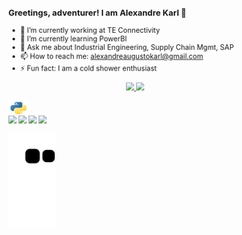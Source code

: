 ### Greetings, adventurer! I am Alexandre Karl 👋

- 🔭 I’m currently working at TE Connectivity
- 🌱 I’m currently learning PowerBI 
- 💬 Ask me about Industrial Engineering, Supply Chain Mgmt, SAP 
- 📫 How to reach me: alexandreaugustokarl@gmail.com
- ⚡ Fun fact: I am a cold shower enthusiast
 
 <div align="center">
  <a href="https://github.com/alexandrekarl">
  <img height="180em" src="https://github-readme-stats.vercel.app/api?username=alexandrekarl&show_icons=true&theme=dracula&include_all_commits=true&count_private=true"/>
  <img height="180em" src="https://github-readme-stats.vercel.app/api/top-langs/?username=alexandrekarl&layout=compact&langs_count=7&theme=dracula"/>
</div>
  
  <div style="display: inline_block"><br>
  <img align="center" alt="Xande-Python" height="30" width="40" src="https://raw.githubusercontent.com/devicons/devicon/master/icons/python/python-original.svg">
</div>
  
  <div> 
  <a href="https://www.linkedin.com/in/alexandre-augusto-karl-638103a1/" target="_blank"><img src="https://img.shields.io/badge/-LinkedIn-%230077B5?style=for-the-badge&logo=linkedin&logoColor=white" target="_blank"></a> 
  <a href = "mailto:alexandreaugustokarl@gmail.com"><img src="https://img.shields.io/badge/-Gmail-%23333?style=for-the-badge&logo=gmail&logoColor=white" target="_blank"></a>
  <a href="https://www.instagram.com/alexandreaugustokarl/" target="_blank"><img src="https://img.shields.io/badge/-Instagram-%23E4405F?style=for-the-badge&logo=instagram&logoColor=white" target="_blank"></a>
  <a href="https://www.youtube.com/channel/UCnNxsMi57iEvGgUFNZlw0wA" target="_blank"><img src="https://img.shields.io/badge/YouTube-FF0000?style=for-the-badge&logo=youtube&logoColor=white" target="_blank"></a>
  
  ![Snake animation](https://github.com/rafaballerini/rafaballerini/blob/output/github-contribution-grid-snake.svg)
 
</div>
